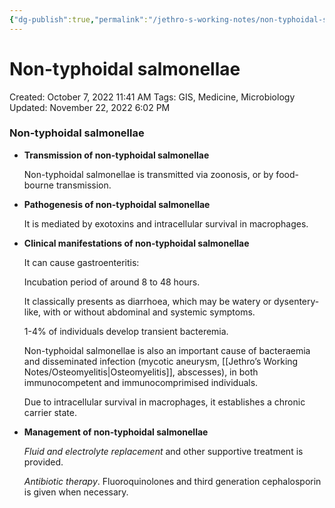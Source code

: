 ```yaml
---
{"dg-publish":true,"permalink":"/jethro-s-working-notes/non-typhoidal-salmonellae/","dgPassFrontmatter":true}
---
```



# Non-typhoidal salmonellae

Created: October 7, 2022 11:41 AM
Tags: GIS, Medicine, Microbiology
Updated: November 22, 2022 6:02 PM

### Non-typhoidal salmonellae

- **Transmission of non-typhoidal salmonellae**
    
    Non-typhoidal salmonellae is transmitted via zoonosis, or by food-bourne transmission.
    
- **Pathogenesis of non-typhoidal salmonellae**
    
    It is mediated by exotoxins and intracellular survival in macrophages.
    
- **Clinical manifestations of non-typhoidal salmonellae**
    
    It can cause gastroenteritis:
    
    Incubation period of around 8 to 48 hours.
    
    It classically presents as diarrhoea, which may be watery or dysentery-like, with or without abdominal and systemic symptoms.
    
    1-4% of individuals develop transient bacteremia.
    
    Non-typhoidal salmonellae is also an important cause of bacteraemia and disseminated infection (mycotic aneurysm, [[Jethro’s Working Notes/Osteomyelitis\|Osteomyelitis]], abscesses), in both immunocompetent and immunocomprimised individuals.
    
    Due to intracellular survival in macrophages, it establishes a chronic carrier state.
    
- **Management of non-typhoidal salmonellae**
    
    *Fluid and electrolyte replacement* and other supportive treatment is provided.
    
    *Antibiotic therapy*. Fluoroquinolones and third generation cephalosporin is given when necessary.